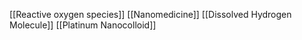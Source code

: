[[Reactive oxygen species]]
[[Nanomedicine]]
[[Dissolved Hydrogen Molecule]]
[[Platinum Nanocolloid]]

